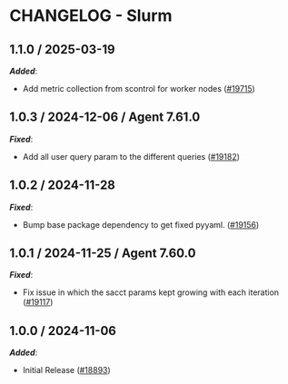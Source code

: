 # CHANGELOG - Slurm

<!-- towncrier release notes start -->

## 1.1.0 / 2025-03-19

***Added***:

* Add metric collection from scontrol for worker nodes ([#19715](https://github.com/DataDog/integrations-core/pull/19715))

## 1.0.3 / 2024-12-06 / Agent 7.61.0

***Fixed***:

* Add all user query param to the different queries ([#19182](https://github.com/DataDog/integrations-core/pull/19182))

## 1.0.2 / 2024-11-28

***Fixed***:

* Bump base package dependency to get fixed pyyaml. ([#19156](https://github.com/DataDog/integrations-core/pull/19156))

## 1.0.1 / 2024-11-25 / Agent 7.60.0

***Fixed***:

* Fix issue in which the sacct params kept growing with each iteration ([#19117](https://github.com/DataDog/integrations-core/pull/19117))

## 1.0.0 / 2024-11-06

***Added***:

* Initial Release ([#18893](https://github.com/DataDog/integrations-core/pull/18893))
